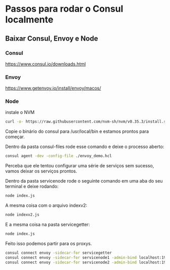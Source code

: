 # Passos para rodar o Consul localmente

## Baixar Consul, Envoy e Node

### Consul
https://www.consul.io/downloads.html

### Envoy

https://www.getenvoy.io/install/envoy/macos/

### Node
instale o NVM
```sh
curl -o- https://raw.githubusercontent.com/nvm-sh/nvm/v0.35.3/install.sh | bash
```

Copie o binário do consul para /usr/local/bin e estamos prontos para começar.

Dentro da pasta consul-files rode esse comando e deixe o processo aberto:

```sh
consul agent -dev -config-file ./envoy_demo.hcl
```

Perceba que ele tentou configurar uma série de serviços sem sucesso, vamos deixar os serviços prontos.

Dentro da pasta servicenode rode o seguinte comando em uma aba do seu terminal e deixe rodando:

```sh
node index.js
```

A mesma coisa com o arquivo indexv2:

```sh
node indexv2.js
```

E a mesma coisa na pasta servicegetter:
```sh
node index.js
```

Feito isso podemos partir para os proxys.


```sh
consul connect envoy -sidecar-for servicegetter
consul connect envoy -sidecar-for servicenode1 -admin-bind localhost:19001
consul connect envoy -sidecar-for servicenode2 -admin-bind localhost:19002
```
